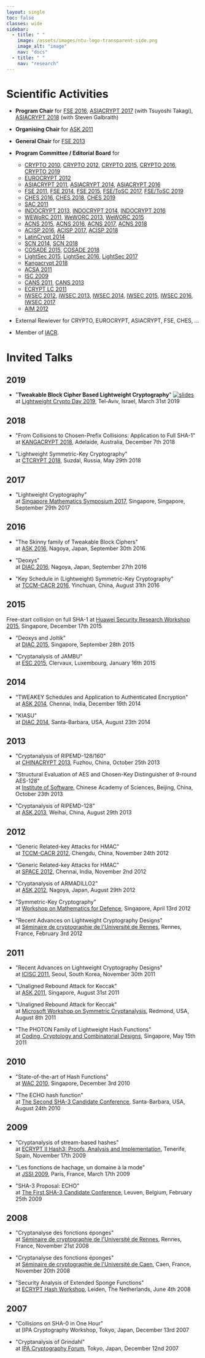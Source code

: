 ```yaml
---
layout: single
toc: false
classes: wide
sidebar:
  - title: " "
    image: /assets/images/ntu-logo-transparent-side.png
    image_alt: "image"
    nav: "docs"
  - title: " "
    nav: "research"
---
```



# Scientific Activities

- **Program Chair** for [FSE 2016](http://fse.rub.de/), [ASIACRYPT 2017](http://asiacrypt.iacr.org/2017/) (with Tsuyoshi Takagi), [ASIACRYPT 2018](https://asiacrypt.iacr.org/2018/) (with Steven Galbraith)

- **Organising Chair** for [ASK 2011](http://www1.spms.ntu.edu.sg/~ask2011/)

- **General Chair** for [FSE 2013](http://fse2013.spms.ntu.edu.sg/)

- **Program Committee / Editorial Board** for 
  - [CRYPTO 2010]("http://www.iacr.org/conferences/crypto2010"), [CRYPTO 2012]("http://www.iacr.org/conferences/crypto2012"), [CRYPTO 2015]("http://www.iacr.org/conferences/crypto2015"), [CRYPTO 2016]("http://www.iacr.org/conferences/crypto2016"), [CRYPTO 2019]("http://www.iacr.org/conferences/crypto2019")
  - [EUROCRYPT 2012]("http://www.cs.bris.ac.uk/eurocrypt2012")
  - [ASIACRYPT 2011]("http://cist.korea.ac.kr/~asiacrypt2011/index.php?cont=home"), [ASIACRYPT 2014]("http://www.iacr.org/conferences/asiacrypt2014"), [ASIACRYPT 2016]("http://asiacrypt2016.com")
  - [FSE 2011]("http://fse2011.mat.dtu.dk"), [FSE 2014]("http://fse2014.isg.rhul.ac.uk"), [FSE 2015]("http://light-sec.org/fse2015"), [FSE/ToSC 2017]("http://www.nuee.nagoya-u.ac.jp/labs/tiwata/fse2017"), [FSE/ToSC 2019]("https://fse.iacr.org/2019")
  - [CHES 2016]("http://www.chesworkshop.org/ches2016/index.php"), [CHES 2018]("https://ches.iacr.org/2018"), [CHES 2019]("https://ches.iacr.org/2019")
  - [SAC 2011]("http://sac2011.ryerson.ca")
  - [INDOCRYPT 2013]("http://indocrypt.hbni.ac.in"), [INDOCRYPT 2014]("http://cse.iitkgp.ac.in/conf/INDOCRYPT2014"), [INDOCRYPT 2016]("https://sites.google.com/site/thomaspeyrin/goog_1654583412")
  - [WEWoRC 2011]("http://www.uni-weimar.de/cms/medien/mediensicherheit/weworc-2011/home.html"), [WeWORC 2013]("http://2013.weworc.eu"), [WeWORC 2015]("http://2015.weworc.eu")
  - [ACNS 2015]("http://acns2015.cs.columbia.edu"), [ACNS 2016]("http://acns2016.sccs.surrey.ac.uk"), [ACNS 2017]("https://cy2sec.comm.eng.osaka-u.ac.jp/acns2017"), [ACNS 2018]("https://www.cosic.esat.kuleuven.be/events/acns2018")
  - [ACISP 2016]("http://nsclab.org/acisp2016"), [ACISP 2017]("http://acisp.massey.ac.nz"), [ACISP 2018]("https://ssl.informatics.uow.edu.au/acisp2018")
  - [LatinCrypt 2014]("https://sites.google.com/site/latincrypt2014")
  - [SCN 2014]("http://www.di.unisa.it/conferences/SCN14"), [SCN 2018]("http://scn.di.unisa.it")
  - [COSADE 2015]("https://cosade.telecom-paristech.fr/cosade15/index.html"), [COSADE 2018]("http://www.cosade.org")
  - [LightSec 2015]("https://wiki.crypto.rub.de/lightsec15/invited.html"), [LightSec 2016]("http://lightsec16.aksaray.edu.tr/tr"), [LightSec 2017]("http://www.sinconf.org/sin2017/workshop")
  - [Kangacrypt 2018]("https://www.kangacrypt.info")
  - [ACSA 2011]("http://www.ftrai.org/wcc2011/acsa")
  - [ISC 2009]("http://isc09.dti.unimi.it/home")
  - [CANS 2011]("http://www.infosec.sdu.edu.cn/cans2011"), [CANS 2013]("http://www.ic.unicamp.br/cans2013")
  - [ECRYPT LC 2011]("http://www.uclouvain.be/crypto/ecrypt_lc11/welcome")
  - [IWSEC 2012]("http://www.iwsec.org/2012"), [IWSEC 2013]("http://www.iwsec.org/2013"), [IWSEC 2014]("http://www.iwsec.org/2014"), [IWSEC 2015]("http://www.iwsec.org/2015"), [IWSEC 2016]("http://www.iwsec.org/2016"), [IWSEC 2017]("http://www.iwsec.org/2017")
  - [AIM 2012]("http://web.ftrai.org/aim2012")

- External Rewiever for CRYPTO, EUROCRYPT, ASIACRYPT, FSE, CHES, ...

- Member of [IACR]("http://www.iacr.org").


# Invited Talks

## 2019

- "**Tweakable Block Cipher Based Lightweight Cryptography**"  [![](https://thomaspeyrin.github.io/web/assets/images/pdf_icon_small.png "slides")](https://thomaspeyrin.github.io/web/docs/invited/LCD2019_slides.pdf)  
at [Lightweight Crypto Day 2019](http://www.cs.haifa.ac.il/~orrd/LWD/), Tel-Aviv, Israel, March 31st 2019  

## 2018

- "From Collisions to Chosen-Prefix Collisions: Application to Full SHA-1"  
at [KANGACRYPT 2018](https://www.kangacrypt.info/), Adelaide, Australia, December 7th 2018

- "Lightweight Symmetric-Key Cryptography"   
at [CTCRYPT 2018](https://ctcrypt.ru/eprogram_2018), Suzdal, Russia, May 29th 2018


## 2017

- "Lightweight Cryptography"  
at [Singapore Mathematics Symposium 2017](http://sms.math.nus.edu.sg/Symposium/Symposium.aspx#Past), Singapore, Singapore, September 29th 2017


## 2016

- "The Skinny family of Tweakable Block Ciphers"  
at [ASK 2016](http://www.nuee.nagoya-u.ac.jp/labs/tiwata/ask2016/), Nagoya, Japan, September 30th 2016

- "Deoxys"  
at [DIAC 2016](http://www.nuee.nagoya-u.ac.jp/labs/tiwata/diac2016/), Nagoya, Japan, September 27th 2016

- "Key Schedule in (Lightweight) Symmetric-Key Cryptography"  
at [TCCM-CACR 2016](http://www.cacrnet.org.cn/templates/H_second/index.aspx?nodeid=35&amp;page=ContentPage&amp;contentid=871), Yinchuan, China, August 31th 2016


## 2015

Free-start collision on full SHA-1
at [Huawei Security Research Workshop 2015](http://www.huawei.com), Singapore, December 17th 2015

- "Deoxys and Joltik"  
at [DIAC 2015](http://www1.spms.ntu.edu.sg/~diac2015/), Singapore, September 28th 2015

- "Cryptanalysis of JAMBU"  
at [ESC 2015](https://www.cryptolux.org/mediawiki-esc2015/index.php/ESC_2015), Clervaux, Luxembourg, January 16th 2015


## 2014

- "TWEAKEY Schedules and Application to Authenticated Encryption"  
at [ASK 2014](http://ask2014.iiitd.ac.in/), Chennai, India, December 19th 2014

- "KIASU"  
at [DIAC 2014](http://2014.diac.cr.yp.to/), Santa-Barbara, USA, August 23th 2014


## 2013

- "Cryptanalysis of RIPEMD-128/160"  
at [CHINACRYPT 2013](http://chinacrypt2013.fzu.edu.cn/), Fuzhou, China, October 25th 2013

- "Structural Evaluation of AES and Chosen-Key Distinguisher of 9-round AES-128"  
at [Institute of Software](http://english.is.cas.cn/), Chinese Academy of Sciences, Beijing, China, October 23th 2013

- "Cryptanalysis of RIPEMD-128"  
at [ASK 2013](http://www.infosec.sdu.edu.cn/ask2013/), Weihai, China, August 29th 2013


## 2012

- "Generic Related-key Attacks for HMAC"  
at [TCCM-CACR 2012](http://www.cacrnet.org.cn/upload/fckeditor/File/Files/2012%E5%B9%B4%E6%96%87%E4%BB%B6/%E5%AF%86%E7%A0%81%E6%95%B0%E5%AD%A6%E7%90%86%E8%AE%BA%E4%B8%93%E5%A7%94%E4%BC%9A2012%E5%B9%B4%E5%AD%A6%E6%9C%AF%E7%A0%94%E8%AE%A8%E4%BC%9A%E9%80%9A%E7%9F%A5(20121106).doc), Chengdu, China, November 24th 2012

- "Generic Related-key Attacks for HMAC"  
at [SPACE 2012](http://space.cse.iitm.ac.in/), Chennai, India, November 2nd 2012

- "Cryptanalysis of ARMADILLO2"  
at [ASK 2012](http://web.spms.ntu.edu.sg/~ask/2012/), Nagoya, Japan, August 29th 2012

- "Symmetric-Key Cryptography"  
at [Workshop on Mathematics for Defence](http://www2.ims.nus.edu.sg/Programs/012wmathd/index.php), Singapore, April 13rd 2012

- "Recent Advances on Lightweight Cryptography Designs"  
at [Séminaire de cryptographie de l'Université de Rennes](http://webmath.univ-rennes1.fr/crypto/), Rennes, France, February 3rd 2012


## 2011

- "Recent Advances on Lightweight Cryptography Designs"  
at [ICISC 2011](http://www.icisc.org/), Seoul, South Korea, November 30th 2011

- "Unaligned Rebound Attack for Keccak"  
at [ASK 2011](http://www1.spms.ntu.edu.sg/~ask2011/), Singapore, August 31st 2011

- "Unaligned Rebound Attack for Keccak"  
at [Microsoft Workshop on Symmetric Cryptanalysis](http://research.microsoft.com/en-us/events/w-symcrypt/), Redmond, USA, August 8th 2011 

- "The PHOTON Family of Lightweight Hash Functions"  
at [Coding, Cryptology and Combinatorial Designs](http://www2.ims.nus.edu.sg/Programs/011code/), Singapore, May 15th 2011  


## 2010

- "State-of-the-art of Hash Functions"  
at [WAC 2010](http://www1.spms.ntu.edu.sg/~ccrg/WAC2010.html), Singapore, December 3rd 2010  

- "The ECHO hash function"  
at [The Second SHA-3 Candidate Conference](http://csrc.nist.gov/groups/ST/hash/sha-3/Round2/Aug2010/), Santa-Barbara, USA, August 24th 2010 
 

## 2009

- "Cryptanalysis of stream-based hashes"  
at [ECRYPT II Hash3: Proofs, Analysis and Implementation](https://www.cosic.esat.kuleuven.be/ecrypt/courses/tenerife09/index.shtml), Tenerife, Spain, November 17th 2009

- "Les fonctions de hachage, un domaine à la mode"   
at [JSSI 2009](http://www.ossir.org/jssi/jssi2009/), Paris, France, March 17th 2009  

- "SHA-3 Proposal: ECHO"   
at [The First SHA-3 Candidate Conference](http://csrc.nist.gov/groups/ST/hash/sha-3/Round1/Feb2009/index.html), Leuven, Belgium, February 25th 2009  


## 2008

- "Cryptanalyse des fonctions éponges"   
at [Séminaire de cryptographie de l'Université de Rennes](http://math2007.univ-rennes1.fr/crypto/2008-09/ThomasPeyrin.html), Rennes, France, November 21st 2008  

- "Cryptanalyse des fonctions éponges"   
at [Séminaire de cryptographie de l'Université de Caen](http://users.info.unicaen.fr/%7Eflaguill/seminaire.html), Caen, France, November 20th 2008  

- "Security Analysis of Extended Sponge Functions"   
at [ECRYPT Hash Workshop](http://www.lorentzcenter.nl/lc/web/2008/309/info.php3?wsid=309), Leiden, The Netherlands, June 4th 2008  


## 2007

- "Collisions on SHA-0 in One Hour"   
at [IPA Cryptography Workshop, Tokyo, Japan, December 13rd 2007  

- "Cryptanalysis of Grindahl"   
at [IPA Cryptography Forum](http://www.ipa.go.jp/security/event/2007/crypt-forum/index.html), Tokyo, Japan, December 12nd 2007 

